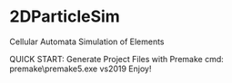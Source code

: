 # 2DParticleSim
Cellular Automata Simulation of Elements

QUICK START:
	Generate Project Files with Premake 
	cmd: premake\premake5.exe vs2019
	Enjoy!
